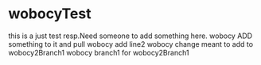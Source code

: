 # wobocyTest
this is a just test resp.Need someone to add something here.
wobocy ADD something to it and pull
wobocy add line2
wobocy change meant to add to wobocy2Branch1
wobocy branch1 for wobocy2Branch1